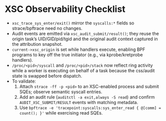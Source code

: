# XSC Observability Checklist

- `xsc_trace_sys_enter/exit()` mirror the `syscalls:*` fields so strace/bpftrace
  need no changes.
- Audit events are emitted via `xsc_audit_submit/result()`; they reuse the
  origin task’s UID/GID/pid/tgid and the original audit context captured in the
  attribution snapshot.
- `current->xsc_origin` is set while handlers execute, enabling BPF programs to
  key off the true initiator (e.g., via kprobe/kretprobe handlers).
- `/proc/<pid>/syscall` and `/proc/<pid>/stack` now reflect ring activity while
  a worker is executing on behalf of a task because the css/audit state is
  swapped before dispatch.
- To validate:
  1. Attach `strace -ff -p <pid>` to an XSC-enabled process and submit SQEs;
     observe semantic syscall entries.
  2. Add an audit rule (`auditctl -a exit,always -S read`) and confirm
     `AUDIT_XSC_SUBMIT/RESULT` events with matching metadata.
  3. Use `bpftrace -e 'tracepoint:syscalls:sys_enter_read { @[comm] = count(); }'`
     while exercising read SQEs.
